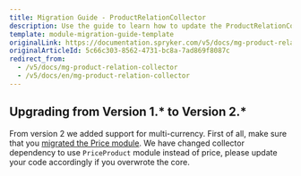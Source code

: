 ```yaml
---
title: Migration Guide - ProductRelationCollector
description: Use the guide to learn how to update the ProductRelationCollector module to a newer version.
template: module-migration-guide-template
originalLink: https://documentation.spryker.com/v5/docs/mg-product-relation-collector
originalArticleId: 5c66c303-8562-4731-bc8a-7ad869f8087c
redirect_from:
  - /v5/docs/mg-product-relation-collector
  - /v5/docs/en/mg-product-relation-collector
---
```


## Upgrading from Version 1.* to Version 2.*

From version 2 we added support for multi-currency. First of all, make sure that you [migrated the Price module](/docs/scos/dev/module-migration-guides/{{page.version}}/migration-guide-price.html). We have changed collector dependency to use `PriceProduct` module instead of price, please update your code accordingly if you overwrote the core.

<!-- 
* [Learn more about Products in multi-store environment](https://documentation.spryker.com/v5/docs/en/product-store-relation-under-the-hood)-->

<!-- Last review date: Nov 23, 2017 by Aurimas Ličkus -->
